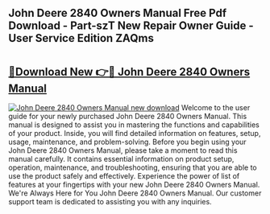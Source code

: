 ## John Deere 2840 Owners Manual Free Pdf Download - Part-szT New Repair Owner Guide - User Service Edition ZAQms

# <h2><a href="http://bc93814.oget.top/?id=John+Deere+2840+Owners+Manual">🔗Download New 👉🔴 John Deere 2840 Owners Manual</a></h2>

[![John Deere 2840 Owners Manual new download](https://i.imgur.com/5g1atiW.png)](http://bc93814.oget.top/?id=John+Deere+2840+Owners+Manual)
Welcome to the user guide for your newly purchased John Deere 2840 Owners Manual. This manual is designed to assist you in mastering the functions and capabilities of your product. Inside, you will find detailed information on features, setup, usage, maintenance, and problem-solving. Before you begin using your John Deere 2840 Owners Manual, please take a moment to read this manual carefully. It contains essential information on product setup, operation, maintenance, and troubleshooting, ensuring that you are able to use the product safely and effectively. Experience the power of list of features at your fingertips with your new John Deere 2840 Owners Manual. We're Always Here for You John Deere 2840 Owners Manual. Our customer support team is dedicated to assisting you with any inquiries.
